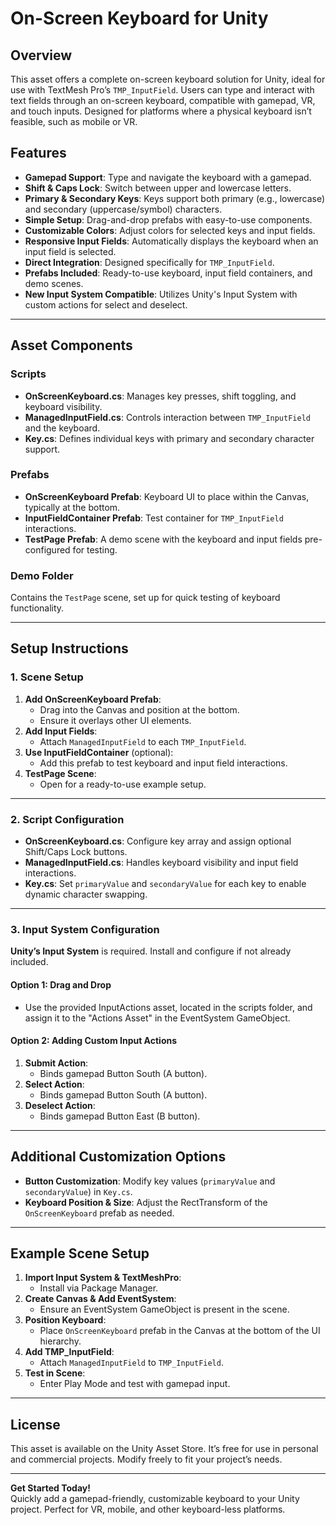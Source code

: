 # On-Screen Keyboard for Unity

## Overview
This asset offers a complete on-screen keyboard solution for Unity, ideal for use with TextMesh Pro’s `TMP_InputField`. Users can type and interact with text fields through an on-screen keyboard, compatible with gamepad, VR, and touch inputs. Designed for platforms where a physical keyboard isn’t feasible, such as mobile or VR.

## Features
- **Gamepad Support**: Type and navigate the keyboard with a gamepad.
- **Shift & Caps Lock**: Switch between upper and lowercase letters.
- **Primary & Secondary Keys**: Keys support both primary (e.g., lowercase) and secondary (uppercase/symbol) characters.
- **Simple Setup**: Drag-and-drop prefabs with easy-to-use components.
- **Customizable Colors**: Adjust colors for selected keys and input fields.
- **Responsive Input Fields**: Automatically displays the keyboard when an input field is selected.
- **Direct Integration**: Designed specifically for `TMP_InputField`.
- **Prefabs Included**: Ready-to-use keyboard, input field containers, and demo scenes.
- **New Input System Compatible**: Utilizes Unity's Input System with custom actions for select and deselect.

---

## Asset Components

### Scripts
- **OnScreenKeyboard.cs**: Manages key presses, shift toggling, and keyboard visibility.
- **ManagedInputField.cs**: Controls interaction between `TMP_InputField` and the keyboard.
- **Key.cs**: Defines individual keys with primary and secondary character support.

### Prefabs
- **OnScreenKeyboard Prefab**: Keyboard UI to place within the Canvas, typically at the bottom.
- **InputFieldContainer Prefab**: Test container for `TMP_InputField` interactions.
- **TestPage Prefab**: A demo scene with the keyboard and input fields pre-configured for testing.

### Demo Folder
Contains the `TestPage` scene, set up for quick testing of keyboard functionality.

---

## Setup Instructions

### 1. Scene Setup
1. **Add OnScreenKeyboard Prefab**: 
   - Drag into the Canvas and position at the bottom.
   - Ensure it overlays other UI elements.
2. **Add Input Fields**: 
   - Attach `ManagedInputField` to each `TMP_InputField`.
3. **Use InputFieldContainer** (optional): 
   - Add this prefab to test keyboard and input field interactions.
4. **TestPage Scene**: 
   - Open for a ready-to-use example setup.

---

### 2. Script Configuration

- **OnScreenKeyboard.cs**: Configure key array and assign optional Shift/Caps Lock buttons.
- **ManagedInputField.cs**: Handles keyboard visibility and input field interactions.
- **Key.cs**: Set `primaryValue` and `secondaryValue` for each key to enable dynamic character swapping.

---

### 3. Input System Configuration
**Unity’s Input System** is required. Install and configure if not already included.

#### Option 1: Drag and Drop
- Use the provided InputActions asset, located in the scripts folder, and assign it to the "Actions Asset" in the EventSystem GameObject.

#### Option 2: Adding Custom Input Actions
1. **Submit Action**:
   - Binds gamepad Button South (A button).
2. **Select Action**:
   - Binds gamepad Button South (A button).
3. **Deselect Action**:
   - Binds gamepad Button East (B button).

---

## Additional Customization Options

- **Button Customization**: Modify key values (`primaryValue` and `secondaryValue`) in `Key.cs`.
- **Keyboard Position & Size**: Adjust the RectTransform of the `OnScreenKeyboard` prefab as needed.

---

## Example Scene Setup

1. **Import Input System & TextMeshPro**:
   - Install via Package Manager.
2. **Create Canvas & Add EventSystem**:
   - Ensure an EventSystem GameObject is present in the scene.
3. **Position Keyboard**:
   - Place `OnScreenKeyboard` prefab in the Canvas at the bottom of the UI hierarchy.
4. **Add TMP_InputField**:
   - Attach `ManagedInputField` to `TMP_InputField`.
5. **Test in Scene**:
   - Enter Play Mode and test with gamepad input.

---

## License
This asset is available on the Unity Asset Store. It’s free for use in personal and commercial projects. Modify freely to fit your project’s needs.

---

**Get Started Today!**  
Quickly add a gamepad-friendly, customizable keyboard to your Unity project. Perfect for VR, mobile, and other keyboard-less platforms.
